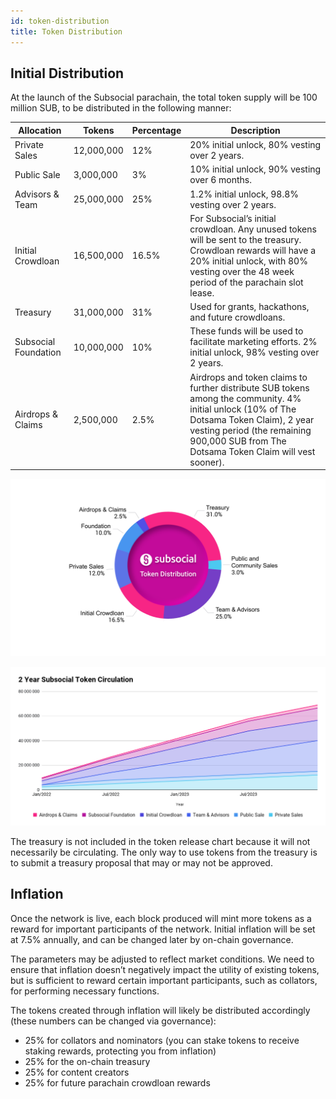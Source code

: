```yaml
---
id: token-distribution
title: Token Distribution
---
```


## Initial Distribution

At the launch of the Subsocial parachain, the total token supply will be 100 million SUB, to be distributed in the following manner:

| Allocation | Tokens | Percentage | Description |
|--|--|--|--|
| Private Sales | 12,000,000 | 12% | 20% initial unlock, 80% vesting over 2 years. |
| Public Sale | 3,000,000 | 3% | 10% initial unlock, 90% vesting over 6 months. |
| Advisors & Team | 25,000,000 | 25% | 1.2% initial unlock, 98.8% vesting over 2 years. |
| Initial Crowdloan | 16,500,000 | 16.5% | For Subsocial’s initial crowdloan. Any unused tokens will be sent to the treasury. Crowdloan rewards will have a 20% initial unlock, with 80% vesting over the 48 week period of the parachain slot lease. |
| Treasury | 31,000,000 | 31% | Used for grants, hackathons, and future crowdloans. |
| Subsocial Foundation | 10,000,000 | 10% | These funds will be used to facilitate marketing efforts. 2% initial unlock, 98% vesting over 2 years. |
| Airdrops & Claims | 2,500,000 | 2.5% | Airdrops and token claims to further distribute SUB tokens among the community. 4% initial unlock (10% of The Dotsama Token Claim), 2 year vesting period (the remaining 900,000 SUB from The Dotsama Token Claim will vest sooner). |

![](../../../static/img/donut-token-distribution.png)

![](../../../static/img/release-schedule-of-token-no-treasury.png)

The treasury is not included in the token release chart because it will not necessarily be circulating. 
The only way to use tokens from the treasury is to submit a treasury proposal that may or may not be approved.

## Inflation

Once the network is live, each block produced will mint more tokens as a reward for important participants of the network. Initial inflation will be set at 7.5% annually, and can be changed later by on-chain governance.

The parameters may be adjusted to reflect market conditions. We need to ensure that inflation doesn’t negatively impact the utility of existing tokens, but is sufficient to reward certain important participants, such as collators, for performing necessary functions.

The tokens created through inflation will likely be distributed accordingly (these numbers can be changed via governance):

- 25% for collators and nominators (you can stake tokens to receive staking rewards, protecting you from inflation)
- 25% for the on-chain treasury
- 25% for content creators
- 25% for future parachain crowdloan rewards

